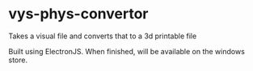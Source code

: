 # vys-phys-convertor
Takes a visual file and converts that to a 3d printable file

Built using ElectronJS. When finished, will be available on the windows store.